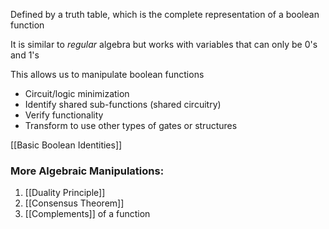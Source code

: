 Defined by a truth table, which is the complete representation of a boolean function

It is similar to *regular* algebra but works with variables that can only be 0's and 1's

This allows us to manipulate boolean functions
- Circuit/logic minimization
- Identify shared sub-functions (shared circuitry)
- Verify functionality
- Transform to use other types of gates or structures

[[Basic Boolean Identities]]

### More Algebraic Manipulations:
1. [[Duality Principle]]
2. [[Consensus Theorem]]
3. [[Complements]] of a function